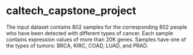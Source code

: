 # caltech_capstone_project
The input dataset contains 802 samples for the corresponding 802 people who have been detected with different types of cancer. Each sample contains expression values of more than 20K genes. Samples have one of the types of tumors: BRCA, KIRC, COAD, LUAD, and PRAD.
